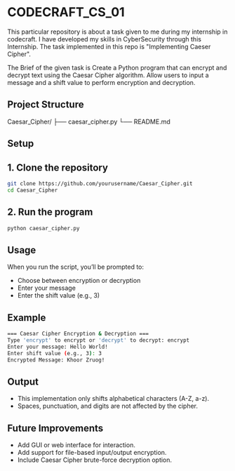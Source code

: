 # CODECRAFT_CS_01

This particular repository is about a task given to me during my internship in codecraft. I have developed my skills in CyberSecurity through this Internship. The task implemented in this repo is "Implementing Caeser Cipher".  

The Brief of the given task is Create a Python program that can encrypt and decrypt text using the Caesar Cipher algorithm. Allow users to input a message and a shift value to perform encryption and decryption.

## Project Structure
Caesar_Cipher/
  ├── caesar_cipher.py
  └── README.md

## Setup

## 1. Clone the repository

```bash
git clone https://github.com/yourusername/Caesar_Cipher.git
cd Caesar_Cipher
```

## 2. Run the program

```bash
python caesar_cipher.py
```

## Usage
When you run the script, you’ll be prompted to:

- Choose between encryption or decryption  
- Enter your message  
- Enter the shift value (e.g., 3)

## Example 
```bash
=== Caesar Cipher Encryption & Decryption === 
Type 'encrypt' to encrypt or 'decrypt' to decrypt: encrypt
Enter your message: Hello World!
Enter shift value (e.g., 3): 3
Encrypted Message: Khoor Zruog!
``` 

## Output 
- This implementation only shifts alphabetical characters (A-Z, a-z).
- Spaces, punctuation, and digits are not affected by the cipher.

## Future Improvements
- Add GUI or web interface for interaction.
- Add support for file-based input/output encryption.
- Include Caesar Cipher brute-force decryption option.


